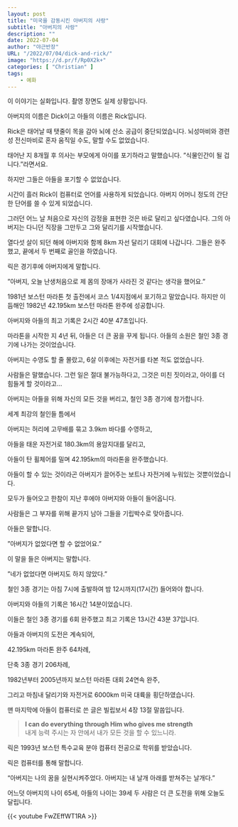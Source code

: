 ```yaml
---
layout: post 
title: "미국을 감동시킨 아버지의 사랑"
subtitle: "아버지의 사랑"
description: ""
date: 2022-07-04
author: "야근반장"
URL: "/2022/07/04/dick-and-rick/"
image: "https://d.pr/f/Rp0X2k+"
categories: [ "Christian" ]
tags:
    - 예화
---
```


이 이야기는 실화입니다. 촬영 장면도 실제 상황입니다.

아버지의 이름은 Dick이고 아들의 이름은 Rick입니다.

Rick은 태어날 때 탯줄이 목을 감아 뇌에 산소 공급이 중단되었습니다. 뇌성마비와 경련성 전신마비로 혼자 움직일 수도, 말할 수도 없었습니다.

태어난 지 8개월 후 의사는 부모에게 아이를 포기하라고 말했습니다. ”식물인간이 될 겁니다.”라면서요.

하지만 그들은 아들을 포기할 수 없었습니다.

시간이 흘러 Rick이 컴퓨터로 언어를 사용하게 되었습니다. 아버지 어머니 정도의 간단한 단어를 쓸 수 있게 되었습니다.

그러던 어느 날 처음으로 자신의 감정을 표현한 것은 바로 달리고 싶다였습니다. 그의 아버지는 다니던 직장을 그만두고 그와 달리기를 시작했습니다.

열다섯 살이 되던 해에 아버지와 함께 8km 자선 달리기 대회에 나갑니다. 그들은 완주했고, 끝에서 두 번째로 골인을 하였습니다.

릭은 경기후에 아버지에게 말합니다.

”아버지, 오늘 난생처음으로 제 몸의 장애가 사라진 것 같다는 생각을 했어요.”

1981년 보스턴 마라톤 첫 출전에서 코스 1/4지점에서 포기하고 말았습니다. 하지만 이듬해인 1982년 42.195km 보스턴 마라톤 완주에 성공합니다.

아버지와 아들의 최고 기록은 2시간 40분 47초입니다.

마라톤을 시작한 지 4년 뒤, 아들은 더 큰 꿈을 꾸게 됩니다. 아들의 소원은 철인 3종 경기에 나가는 것이었습니다.

아버지는 수영도 할 줄 몰랐고, 6살 이후에는 자전거를 타본 적도 없었습니다.

사람들은 말했습니다.
그런 일은 절대 불가능하다고,
그것은 미친 짓이라고,
아이를 더 힘들게 할 것이라고…

아버지는 아들을 위해 자신의 모든 것을 버리고, 철인 3종 경기에 참가합니다.

세계 최강의 철인들 틈에서

아버지는 허리에 고무배를 묶고 3.9km 바다를 수영하고,

아들을 태운 자전거로 180.3km의 용암지대를 달리고,

아들이 탄 휠체어를 밀며 42.195km의 마라톤을 완주했습니다.

아들이 할 수 있는 것이라곤 아버지가 끌어주는 보트나 자전거에 누워있는 것뿐이었습니다.

모두가 들어오고 한참이 지난 후에야 아버지와 아들이 들어옵니다.

사람들은 그 부자를 위해 끝가지 남아 그들을 기립박수로 맞아줍니다.

아들은 말합니다.

”아버지가 없었다면 할 수 없었어요.”

이 말을 들은 아버지는 말합니다.

”네가 없었다면 아버지도 하지 않았다.”

철인 3종 경기는 아침 7시에 출발하여 밤 12시까지(17시간) 들어와야 합니다.

아버지와 아들의 기록은 16시간 14분이었습니다.

이들은 철인 3종 경기를 6회 완주했고 최고 기록은 13시간 43분 37입니다.

아들과 아버지의 도전은 계속되어,

42.195km 마라톤 완주 64차례,

단축 3종 경기 206차례,

1982년부터 2005년까지 보스턴 마라톤 대회 24연속 완주,

그리고 마침내 달리기와 자전거로 6000km 미국 대륙을 횡단하였습니다.

맨 마지막에 아들이 컴퓨터로 쓴 글은 빌립보서 4장 13절 말씀입니다.

> **I can do everything through Him who gives me strength** \
> 내게 능력 주시는 자 안에서 내가 모든 것을 할 수 있느니라.

릭은 1993년 보스턴 특수교육 분야 컴퓨터 전공으로 학위를 받았습니다.

릭은 컴퓨터를 통해 말합니다.

“아버지는 나의 꿈을 실현시켜주었다. 아버지는 내 날개 아래를 받쳐주는 날개다.”

어느덧 아버지의 나이 65세, 아들의 나이는 39세
두 사람은 더 큰 도전을 위해 오늘도 달립니다.

{{< youtube FwZEffWT1RA >}}
